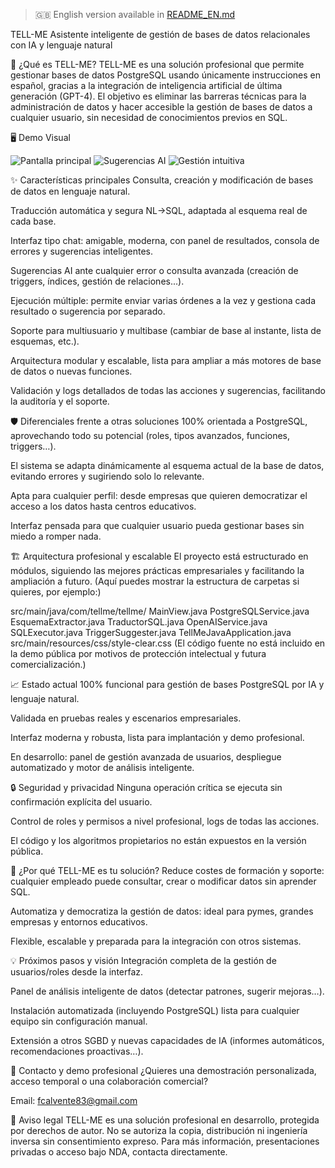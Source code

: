 
> 🇬🇧 English version available in [README_EN.md](README_EN.md)




TELL-ME
Asistente inteligente de gestión de bases de datos relacionales con IA y lenguaje natural

🚀 ¿Qué es TELL-ME?
TELL-ME es una solución profesional que permite gestionar bases de datos PostgreSQL usando únicamente instrucciones en español, gracias a la integración de inteligencia artificial de última generación (GPT-4).
El objetivo es eliminar las barreras técnicas para la administración de datos y hacer accesible la gestión de bases de datos a cualquier usuario, sin necesidad de conocimientos previos en SQL.

🖥️ Demo Visual

![Pantalla principal](imagen.png)
![Sugerencias AI](imagen%20(1).png)
![Gestión intuitiva](imagen%20(2).png)


✨ Características principales
Consulta, creación y modificación de bases de datos en lenguaje natural.

Traducción automática y segura NL→SQL, adaptada al esquema real de cada base.

Interfaz tipo chat: amigable, moderna, con panel de resultados, consola de errores y sugerencias inteligentes.

Sugerencias AI ante cualquier error o consulta avanzada (creación de triggers, índices, gestión de relaciones...).

Ejecución múltiple: permite enviar varias órdenes a la vez y gestiona cada resultado o sugerencia por separado.

Soporte para multiusuario y multibase (cambiar de base al instante, lista de esquemas, etc.).

Arquitectura modular y escalable, lista para ampliar a más motores de base de datos o nuevas funciones.

Validación y logs detallados de todas las acciones y sugerencias, facilitando la auditoría y el soporte.

🛡️ Diferenciales frente a otras soluciones
100% orientada a PostgreSQL, aprovechando todo su potencial (roles, tipos avanzados, funciones, triggers…).

El sistema se adapta dinámicamente al esquema actual de la base de datos, evitando errores y sugiriendo solo lo relevante.

Apta para cualquier perfil: desde empresas que quieren democratizar el acceso a los datos hasta centros educativos.

Interfaz pensada para que cualquier usuario pueda gestionar bases sin miedo a romper nada.

🏗️ Arquitectura profesional y escalable
El proyecto está estructurado en módulos, siguiendo las mejores prácticas empresariales y facilitando la ampliación a futuro.
(Aquí puedes mostrar la estructura de carpetas si quieres, por ejemplo:)


src/main/java/com/tellme/tellme/
  MainView.java
  PostgreSQLService.java
  EsquemaExtractor.java
  TraductorSQL.java
  OpenAIService.java
  SQLExecutor.java
  TriggerSuggester.java
  TellMeJavaApplication.java
src/main/resources/css/style-clear.css
(El código fuente no está incluido en la demo pública por motivos de protección intelectual y futura comercialización.)

📈 Estado actual
100% funcional para gestión de bases PostgreSQL por IA y lenguaje natural.

Validada en pruebas reales y escenarios empresariales.

Interfaz moderna y robusta, lista para implantación y demo profesional.

En desarrollo: panel de gestión avanzada de usuarios, despliegue automatizado y motor de análisis inteligente.

🔒 Seguridad y privacidad
Ninguna operación crítica se ejecuta sin confirmación explícita del usuario.

Control de roles y permisos a nivel profesional, logs de todas las acciones.

El código y los algoritmos propietarios no están expuestos en la versión pública.

🏢 ¿Por qué TELL-ME es tu solución?
Reduce costes de formación y soporte: cualquier empleado puede consultar, crear o modificar datos sin aprender SQL.

Automatiza y democratiza la gestión de datos: ideal para pymes, grandes empresas y entornos educativos.

Flexible, escalable y preparada para la integración con otros sistemas.

💡 Próximos pasos y visión
Integración completa de la gestión de usuarios/roles desde la interfaz.

Panel de análisis inteligente de datos (detectar patrones, sugerir mejoras…).

Instalación automatizada (incluyendo PostgreSQL) lista para cualquier equipo sin configuración manual.

Extensión a otros SGBD y nuevas capacidades de IA (informes automáticos, recomendaciones proactivas…).

🤝 Contacto y demo profesional
¿Quieres una demostración personalizada, acceso temporal o una colaboración comercial?

Email: fcalvente83@gmail.com





📝 Aviso legal
TELL-ME es una solución profesional en desarrollo, protegida por derechos de autor.
No se autoriza la copia, distribución ni ingeniería inversa sin consentimiento expreso.
Para más información, presentaciones privadas o acceso bajo NDA, contacta directamente.


